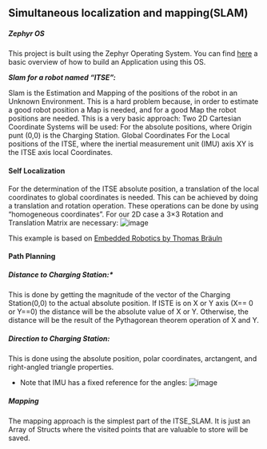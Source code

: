 
## Simultaneous localization and mapping(SLAM)


##### Zephyr OS

This project is built using the Zephyr Operating System.
You can find [here](https://docs.zephyrproject.org/latest/application/index.html#application) a basic overview of how to build an Application using this OS.

***Slam for a robot named “ITSE”:***

Slam is the Estimation and Mapping of the positions of the robot in an Unknown Environment. This is a hard problem because, in order to estimate a good robot position a Map is needed, and for a good Map the robot positions are needed.
This is a very basic approach:
Two 2D Cartesian Coordinate Systems will be used:
For the absolute positions, where Origin punt (0,0) is the Charging Station. Global Coordinates
For the Local positions of the ITSE, where the inertial measurement unit (IMU) axis XY is the ITSE axis local Coordinates.

#### Self Localization
For the determination of the ITSE absolute position, a translation of the local coordinates to global coordinates is needed. This can be achieved by doing a translation and rotation operation. These operations can be done by using “homogeneous coordinates”. For our 2D case a 3×3 Rotation and Translation Matrix are necessary:
 ![image](https://user-images.githubusercontent.com/41654186/170057779-8d9a3c16-e108-440e-b6a7-237f4785ef6d.png)


This example is based on [Embedded Robotics by Thomas Bräuln](https://www.springer.com/gp/book/9783540343196)

#### Path Planning
##### Distance to Charging Station:*
This is done by getting the magnitude of the vector of the Charging Station(0,0) to the actual absolute position. If ISTE is on X or Y axis (X== 0 or Y==0) the distance will be the absolute value of X or Y. Otherwise, the distance will be the result of the Pythagorean theorem operation of X and Y.

##### Direction to Charging Station:
This is done using the absolute position, polar coordinates, arctangent, and right-angled triangle properties.
- Note that IMU has a fixed reference for the angles:
![image](https://user-images.githubusercontent.com/41654186/170058035-66d79c7f-3a8f-48ac-8972-d36b59dc8509.png)

##### Mapping
The mapping approach is the simplest part of the ITSE_SLAM. It is just an Array of Structs where the visited points that are valuable to store will be saved.

